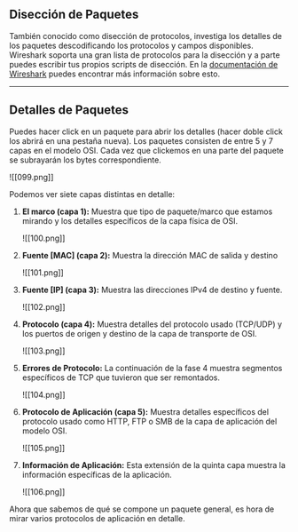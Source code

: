 <h2>Disección de Paquetes</h2>

También conocido como disección de protocolos, investiga los detalles de los paquetes descodificando los protocolos y campos disponibles. Wireshark soporta una gran lista de protocolos para la disección y a parte puedes escribir tus propios scripts de disección. En la [documentación de Wireshark](https://github.com/boundary/wireshark/blob/master/doc/README.dissector) puedes encontrar más información sobre esto.

-----------------
<h2>Detalles de Paquetes</h2>

Puedes hacer click en un paquete para abrir los detalles (hacer doble click los abrirá en una pestaña nueva). Los paquetes consisten de entre 5 y 7 capas en el modelo OSI. Cada vez que clickemos en una parte del paquete se subrayarán los bytes correspondiente.

![[099.png]]

Podemos ver siete capas distintas en detalle:

1. **El marco (capa 1):** Muestra que tipo de paquete/marco que estamos mirando y los detalles específicos de la capa física de OSI.
   
   ![[100.png]]
   
2. **Fuente \[MAC] (capa 2):** Muestra la dirección MAC de salida y destino
   
   ![[101.png]]
   
3. **Fuente \[IP] (capa 3):** Muestra las direcciones IPv4 de destino y fuente.
   
   ![[102.png]]
   
4. **Protocolo (capa 4):** Muestra detalles del protocolo usado (TCP/UDP) y los puertos de origen y destino de la capa de transporte de OSI.
   
   ![[103.png]]
   
5. **Errores de Protocolo:** La continuación de la fase 4 muestra segmentos específicos de TCP que tuvieron que ser remontados.
   
   ![[104.png]]
   
6. **Protocolo de Aplicación (capa 5):** Muestra detalles específicos del protocolo usado como HTTP, FTP o SMB de la capa de aplicación del modelo OSI.
   
   ![[105.png]]
   
7. **Información de Aplicación:** Esta extensión de la quinta capa muestra la información específicas de la aplicación.
   
   ![[106.png]]

Ahora que sabemos de qué se compone un paquete general, es hora de mirar varios protocolos de aplicación en detalle.